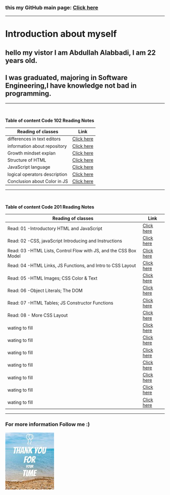 ### this my GitHub main page: [Click here](https://github.com/Abdullah-Alabbadi)

---

# **Introduction about myself**

## hello my vistor I am Abdullah Alabbadi, I am 22 years old.

## I was graduated, majoring in Software Engineering,I have knowledge not bad in programming.

---

<br>

**Table of content Code 102 Reading Notes**

| Reading of classes            | Link                           |
| ----------------------------- | ------------------------------ |
| differences in text editors   | [Click here](Code102/read.md)  |
| information about repository  | [Click here](Code102/read1.md) |
| Growth mindset explan         | [Click here](Code102/read2.md) |
| Structure of HTML             | [Click here](Code102/read3.md) |
| JavaScript language           | [Click here](Code102/read4.md) |
| logical operators description | [Click here](Code102/read5.md) |
| Conclusion about Color in JS  | [Click here](Code102/read6.md) |

---

<br>

**Table of content Code 201 Reading Notes**

| Reading of classes                                                | Link                              |
| ----------------------------------------------------------------- | --------------------------------- |
| Read: 01 -Introductory HTML and JavaScript                        | [Click here](Code201/class-01.md) |
| Read: 02 -CSS, javaScript Introducing and Instructions            | [Click here](Code201/class-02.md) |
| Read: 03 -HTML Lists, Control Flow with JS, and the CSS Box Model | [Click here](Code201/class-03.md) |
| Read: 04 -HTML Links, JS Functions, and Intro to CSS Layout       | [Click here](Code201/class-04.md) |
| Read: 05 -HTML Images; CSS Color & Text                           | [Click here](Code201/class-05.md) |
| Read: 06 -Object Literals; The DOM                                | [Click here](Code201/class-06.md) |
| Read: 07 -HTML Tables; JS Constructor Functions                   | [Click here](Code201/class-07.md) |
| Read: 08 - More CSS Layout                                        | [Click here](Code201/class-08.md) |
| wating to fill                                                    | [Click here](Code201/class-09.md) |
| wating to fill                                                    | [Click here](Code201/class-10.md) |
| wating to fill                                                    | [Click here](Code201/class-11.md) |
| wating to fill                                                    | [Click here](Code201/class-12.md) |
| wating to fill                                                    | [Click here](Code201/class-13.md) |
| wating to fill                                                    | [Click here](Code201/class-14.md) |
| wating to fill                                                    | [Click here](Code201/class-15.md) |

---

### For more information Follow me :)

![thankyou photo](Code102/thankYou.jpg)
